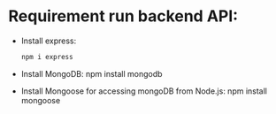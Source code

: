 # Requirement run backend API:
- Install express:
  ```bash
  npm i express
  ```

- Install MongoDB:
 npm install mongodb

- Install Mongoose for accessing mongoDB from Node.js:
  npm install mongoose
